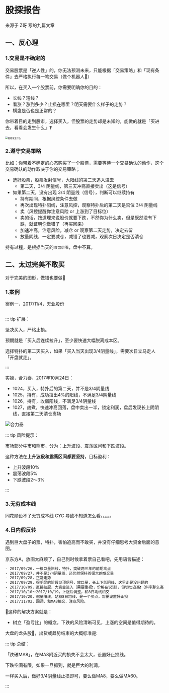 # 股探报告

来源于 Z哥 写的九篇文章

## 一、反心理

### 1.交易是不确定的

交易股票是「逆人性」的，你无法预测未来，只能根据「交易策略」和「现有条件」去严格执行每一笔交易（做个机器人🤖）

所以，在买入一个股票前，你需要明确你的目的：

- 长线？短线？
- 看涨？涨到多少？止损在哪里？明天需要什么样子的走势？
- 横盘是否也是正常的？

你带着目的走到股市，选择买入，但股票的走势却是未知的，能做的就是「买进去，看看会发生什么」❓

<img src="https://blogcola1213.oss-cn-wuhan-lr.aliyuncs.com/practice/stock/02/01.png" alt="看看发生什么" style="margin: auto;zoom: 50%">

### 2.遵守交易策略

比如：你带着不确定的心态购买了一个股票，需要等待一个交易确认的动作，这个交易确认的动作取决于你的交易策略；

- 选好股票，股票发射信号，大阳线的第二天追入进去
    - 第二天，3/4 阴量线，第三天冲高直接卖出（这是信号）
- 如果第二天，没有出现 3/4 阴量线（信号），判断可以继续持有
    - 持有期间，根据风控条件去做
    - 再次出现特扑阳线，注意风控，观察特扑后的第二天是否位 3/4 阴量线
    - 卖（风控提醒你注意风险 or 上涨到了目标位）
    - 卖的话，按道理来说股价就要下跌，不然你为什么卖，但是既然没有下跌，就证明你做错了（再买回来）
    - 加速冲高，注意风险，减仓 or 观察第二天走势，决定去留
    - 放量阴线，一定要减仓，减错了也要减，观察次日决定是否清仓

持有过程，是根据当天的`收盘价看`，盘中不算。

## 二、太过完美不敢买

对于完美的图形，做错也要做🚀

### 1.案例

案例一，2017/11/4，天业股份

````text

````

::: tip 扩展：

坚决买入，严格止损。

预期就是「买入后连续拉升」，至少要快速大幅脱离成本区。

选择特扑的第二天买入，如果「买入当天出现3/4阴量线」，需要次日立马走人「开盘就走」。

:::

实操，合力泰，2017年10月24日：

- 1024，买入，特扑后的第二天，并不是3/4阴量线
- 1025，持有，成功拉出4%的阳线，不满足3/4阴量线
- 1026，持有，收弱阳线，不满足3/4阴量线
- 1027，卤煮，快速冲高回落，盘中卖出一半，锁定利润，盘后发现长上阴阴线，直接第二天清仓离场

<img src="https://blogcola1213.oss-cn-wuhan-lr.aliyuncs.com/practice/2025/02/09.png" alt="合力泰" style="margin: auto;zoom: normal">

::: tip 风险提示：

市场部分牛市和熊市，分为：上升波段、震荡区间和下跌波段。

这种方法在**上升波段和震荡区间都要坚持**，目标盈利：
- 上升波段10%
- 震荡波段5%
- 下跌波段2～3%

:::

### 3.无穷成本线

同花顺设不了无穷成本线 CYC 导致不知道怎么看。。。。。

### 4.日内假反转

遇到巨大盘子的票，特扑，害怕追高而不敢买，并没有仔细思考大资金后面的意图。

京东方A，放图太麻烦了，自己到时候拿着票自己看吧，先用语言描述：

````txt
- 2017/09/26，一根巨量阳线，特扑，突破两三年的前期高点
- 2017/09/27，并不是3/4阴量线，还仍然保持着很大的成交量
- 2017/09/28，正常走势
- 2017/09/29，很明显的阶段见顶信号，放巨量，长上下影阴线，这里走是没问题的
- 2017/10/09，直接拉起，大资金进入（需要重视❗️，价格在说话），但切勿追高❗️（斜率那么高，再追就不合适了），需要观察后续走势，因为很可能是骗你进来杀的
- 2017/10/10～2017/10/19，上涨后调整，和8日均线相交
- 2017/10/20，缩量阳线，站稳8日均线，是一个买点，需要设置好止损
- 2017/11/02，回调，和MA8相交，注意风险。
````

🧠这种的解决方案就是：

- 树立「盈亏比」的概念，下跌的风险清晰可见，上涨的空间是值得期待的。

大盘的龙头股🐲，出货或趋势结束的大概标准是:

::: tip 总结：

「跌破MA8」，在MA8附近买的损失不会太大，设置好止损线。

下跌空间有限，如果一旦抓到，就是巨大的利润。

一样买入后，做好3/4阴量线止损即可，要么做MA8，要么做MA60。

:::
